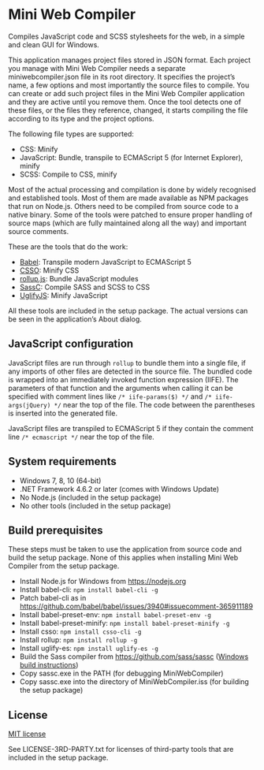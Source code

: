 Mini Web Compiler
=================

Compiles JavaScript code and SCSS stylesheets for the web, in a simple and clean GUI for Windows.

This application manages project files stored in JSON format. Each project you manage with Mini Web Compiler needs a separate miniwebcompiler.json file in its root directory. It specifies the project’s name, a few options and most importantly the source files to compile. You can create or add such project files in the Mini Web Compiler application and they are active until you remove them. Once the tool detects one of these files, or the files they reference, changed, it starts compiling the file according to its type and the project options.

The following file types are supported:

* CSS: Minify
* JavaScript: Bundle, transpile to ECMAScript 5 (for Internet Explorer), minify
* SCSS: Compile to CSS, minify

Most of the actual processing and compilation is done by widely recognised and established tools. Most of them are made available as NPM packages that run on Node.js. Others need to be compiled from source code to a native binary. Some of the tools were patched to ensure proper handling of source maps (which are fully maintained along all the way) and important source comments.

These are the tools that do the work:

* [Babel](https://github.com/babel/babel): Transpile modern JavaScript to ECMAScript 5
* [CSSO](https://github.com/css/csso): Minify CSS
* [rollup.js](https://github.com/rollup/rollup): Bundle JavaScript modules
* [SassC](https://github.com/sass/sassc): Compile SASS and SCSS to CSS
* [UglifyJS](https://github.com/mishoo/UglifyJS2): Minify JavaScript

All these tools are included in the setup package. The actual versions can be seen in the application’s About dialog.

JavaScript configuration
------------------------
JavaScript files are run through `rollup` to bundle them into a single file, if any imports of other files are detected in the source file. The bundled code is wrapped into an immediately invoked function expression (IIFE). The parameters of that function and the arguments when calling it can be specified with comment lines like `/* iife-params($) */` and `/* iife-args(jQuery) */` near the top of the file. The code between the parentheses is inserted into the generated file.

JavaScript files are transpiled to ECMAScript 5 if they contain the comment line `/* ecmascript */` near the top of the file.

System requirements
-------------------
* Windows 7, 8, 10 (64-bit)
* .NET Framework 4.6.2 or later (comes with Windows Update)
* No Node.js (included in the setup package)
* No other tools (included in the setup package)

Build prerequisites
-------------------
These steps must be taken to use the application from source code and build the setup package. None of this applies when installing Mini Web Compiler from the setup package.

* Install Node.js for Windows from https://nodejs.org
* Install babel-cli: `npm install babel-cli -g`
* Patch babel-cli as in https://github.com/babel/babel/issues/3940#issuecomment-365911189
* Install babel-preset-env: `npm install babel-preset-env -g`
* Install babel-preset-minify: `npm install babel-preset-minify -g`
* Install csso: `npm install csso-cli -g`
* Install rollup: `npm install rollup -g`
* Install uglify-es: `npm install uglify-es -g`
* Build the Sass compiler from https://github.com/sass/sassc ([Windows build instructions](https://github.com/sass/sassc/blob/master/docs/building/windows-instructions.md))
* Copy sassc.exe in the PATH (for debugging MiniWebCompiler)
* Copy sassc.exe into the directory of MiniWebCompiler.iss (for building the setup package)

License
-------
[MIT license](https://github.com/ygoe/MiniWebCompiler/blob/master/LICENSE)

See LICENSE-3RD-PARTY.txt for licenses of third-party tools that are included in the setup package.
